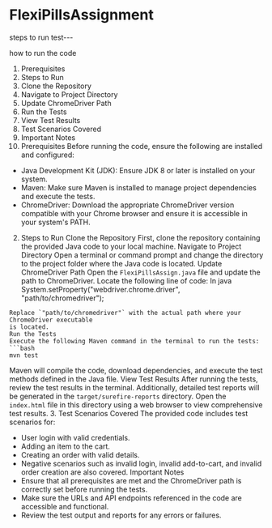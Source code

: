 # FlexiPillsAssignment
steps to run test---

how to run the code
1. Prerequisites
2. Steps to Run
1. Clone the Repository
2. Navigate to Project Directory
3. Update ChromeDriver Path
4. Run the Tests
5. View Test Results
3. Test Scenarios Covered
4. Important Notes
1. Prerequisites
Before running the code, ensure the following are installed and configured:
- Java Development Kit (JDK): Ensure JDK 8 or later is installed on your system.
- Maven: Make sure Maven is installed to manage project dependencies and execute the
tests.
- ChromeDriver: Download the appropriate ChromeDriver version compatible with your
Chrome browser and ensure it is accessible in your system's PATH.
2. Steps to Run
Clone the Repository
First, clone the repository containing the provided Java code to your local machine.
Navigate to Project Directory
Open a terminal or command prompt and change the directory to the project folder where
the Java code is located.
Update ChromeDriver Path
Open the `FlexiPillsAssign.java` file and update the path to ChromeDriver. Locate the
following line of code:
In java
System.setProperty("webdriver.chrome.driver", "path/to/chromedriver");
```
Replace `"path/to/chromedriver"` with the actual path where your ChromeDriver executable
is located.
Run the Tests
Execute the following Maven command in the terminal to run the tests:
```bash
mvn test
```
Maven will compile the code, download dependencies, and execute the test methods
defined in the Java file.
View Test Results
After running the tests, review the test results in the terminal. Additionally, detailed test
reports will be generated in the `target/surefire-reports` directory. Open the `index.html` file
in this directory using a web browser to view comprehensive test results.
3. Test Scenarios Covered
The provided code includes test scenarios for:
- User login with valid credentials.
- Adding an item to the cart.
- Creating an order with valid details.
- Negative scenarios such as invalid login, invalid add-to-cart, and invalid order creation are
also covered.
Important Notes
- Ensure that all prerequisites are met and the ChromeDriver path is correctly set before
running the tests.
- Make sure the URLs and API endpoints referenced in the code are accessible and
functional.
- Review the test output and reports for any errors or failures.
